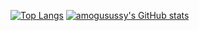 [![Top Langs](https://github-readme-stats.vercel.app/api/top-langs/?username=amogusussy&layout=compact&show_icons=true&theme=dracula&layout=pie)](https://github.com/anuraghazra/github-readme-stats)
[![amogusussy's GitHub stats](https://github-readme-stats.vercel.app/api?username=amogusussy&show_icons=true&theme=dracula)](https://github.com/anuraghazra/github-readme-stats)
